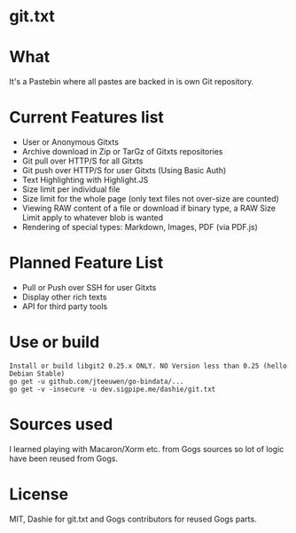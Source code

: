 git.txt
=======

# What

It's a Pastebin where all pastes are backed in is own Git repository.

# Current Features list
- User or Anonymous Gitxts
- Archive download in Zip or TarGz of Gitxts repositories
- Git pull over HTTP/S for all Gitxts
- Git push over HTTP/S for user Gitxts (Using Basic Auth)
- Text Highlighting with Highlight.JS
- Size limit per individual file
- Size limit for the whole page (only text files not over-size are counted)
- Viewing RAW content of a file or download if binary type, a RAW Size Limit apply to whatever blob is wanted
- Rendering of special types: Markdown, Images, PDF (via PDF.js)

# Planned Feature List
- Pull or Push over SSH for user Gitxts
- Display other rich texts
- API for third party tools

# Use or build

    Install or build libgit2 0.25.x ONLY. NO Version less than 0.25 (hello Debian Stable)
    go get -u github.com/jteeuwen/go-bindata/...
    go get -v -insecure -u dev.sigpipe.me/dashie/git.txt

# Sources used

I learned playing with Macaron/Xorm etc. from Gogs sources so lot of logic have been reused from Gogs.

# License

MIT, Dashie for git.txt and Gogs contributors for reused Gogs parts.
